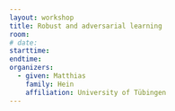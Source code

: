 ```yaml
---
layout: workshop
title: Robust and adversarial learning
room: 
# date:
starttime: 
endtime: 
organizers:
  - given: Matthias
    family: Hein
    affiliation: University of Tübingen
---
```

